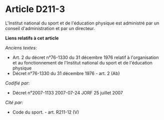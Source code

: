 # Article D211-3

L'Institut national du sport et de l'éducation physique est administré par un conseil d'administration et par un directeur.

**Liens relatifs à cet article**

_Anciens textes_:

  - Art. 2 du décret n°76-1330 du 31 décembre 1976 relatif à l'organisation et au fonctionnement de l'Institut national du sport et de l'éducation physique
  - Décret n°76-1330 du 31 décembre 1976 - art. 2 (Ab)

_Codifié par_:

  - Décret n°2007-1133 2007-07-24 JORF 25 juillet 2007

_Cité par_:

  - Code du sport. - art. R211-12 (V)
